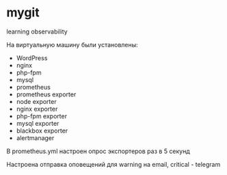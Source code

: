 # mygit
learning observability

На виртуальную машину были установлены:
- WordPress
- nginx
- php-fpm
- mysql
- prometheus
- prometheus exporter
- node exporter
- nginx exporter
- php-fpm exporter
- mysql exporter
- blackbox exporter
- alertmanager

В prometheus.yml настроен опрос экспортеров раз в 5 секунд

Настроена отправка оповещений для warning на email, critical - telegram
